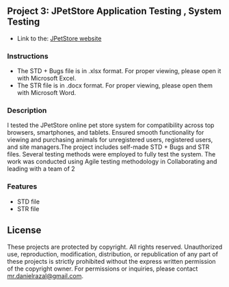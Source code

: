 ## Project 3: JPetStore Application Testing , System Testing

* Link to the: [JPetStore website](https://jpetstore.aspectran.com/)

### Instructions
- The STD + Bugs file is in .xlsx format. For proper viewing, please open it with Microsoft Excel.
- The STR file is in .docx format. For proper viewing, please open them with Microsoft Word.

### Description
I tested the JPetStore online pet store system for compatibility across top browsers, smartphones, and tablets. Ensured smooth functionality for viewing and purchasing animals for unregistered users, registered users, and site managers.The project includes self-made STD + Bugs and STR files. Several testing methods were employed to fully test the system. The work was conducted using Agile testing methodology in Collaborating and leading with a team of 2

### Features
- STD file
- STR file

## License
These projects are protected by copyright. All rights reserved. Unauthorized use, reproduction, modification, distribution, or republication of any part of these projects is strictly prohibited without the express written permission of the copyright owner. For permissions or inquiries, please contact [mr.danielrazal@gmail.com](mailto:mr.danielrazal@gmail.com).
